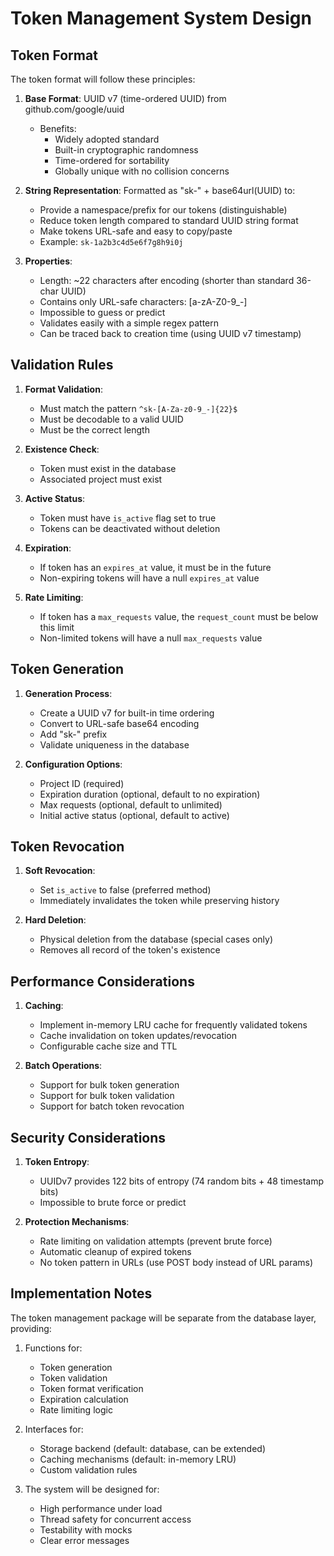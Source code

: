# Token Management System Design

## Token Format

The token format will follow these principles:

1. **Base Format**: UUID v7 (time-ordered UUID) from github.com/google/uuid
   - Benefits: 
     - Widely adopted standard
     - Built-in cryptographic randomness
     - Time-ordered for sortability
     - Globally unique with no collision concerns

2. **String Representation**: Formatted as "sk-" + base64url(UUID) to:
   - Provide a namespace/prefix for our tokens (distinguishable)
   - Reduce token length compared to standard UUID string format
   - Make tokens URL-safe and easy to copy/paste
   - Example: `sk-1a2b3c4d5e6f7g8h9i0j`

3. **Properties**:
   - Length: ~22 characters after encoding (shorter than standard 36-char UUID)
   - Contains only URL-safe characters: [a-zA-Z0-9_-]
   - Impossible to guess or predict
   - Validates easily with a simple regex pattern
   - Can be traced back to creation time (using UUID v7 timestamp)

## Validation Rules

1. **Format Validation**:
   - Must match the pattern `^sk-[A-Za-z0-9_-]{22}$`
   - Must be decodable to a valid UUID
   - Must be the correct length

2. **Existence Check**:
   - Token must exist in the database
   - Associated project must exist

3. **Active Status**:
   - Token must have `is_active` flag set to true
   - Tokens can be deactivated without deletion

4. **Expiration**:
   - If token has an `expires_at` value, it must be in the future
   - Non-expiring tokens will have a null `expires_at` value

5. **Rate Limiting**:
   - If token has a `max_requests` value, the `request_count` must be below this limit
   - Non-limited tokens will have a null `max_requests` value

## Token Generation

1. **Generation Process**:
   - Create a UUID v7 for built-in time ordering
   - Convert to URL-safe base64 encoding
   - Add "sk-" prefix
   - Validate uniqueness in the database

2. **Configuration Options**:
   - Project ID (required)
   - Expiration duration (optional, default to no expiration)
   - Max requests (optional, default to unlimited)
   - Initial active status (optional, default to active)

## Token Revocation

1. **Soft Revocation**:
   - Set `is_active` to false (preferred method)
   - Immediately invalidates the token while preserving history

2. **Hard Deletion**:
   - Physical deletion from the database (special cases only)
   - Removes all record of the token's existence

## Performance Considerations

1. **Caching**:
   - Implement in-memory LRU cache for frequently validated tokens
   - Cache invalidation on token updates/revocation
   - Configurable cache size and TTL

2. **Batch Operations**:
   - Support for bulk token generation
   - Support for bulk token validation
   - Support for batch token revocation

## Security Considerations

1. **Token Entropy**:
   - UUIDv7 provides 122 bits of entropy (74 random bits + 48 timestamp bits)
   - Impossible to brute force or predict

2. **Protection Mechanisms**:
   - Rate limiting on validation attempts (prevent brute force)
   - Automatic cleanup of expired tokens
   - No token pattern in URLs (use POST body instead of URL params)

## Implementation Notes

The token management package will be separate from the database layer, providing:

1. Functions for:
   - Token generation
   - Token validation
   - Token format verification
   - Expiration calculation
   - Rate limiting logic

2. Interfaces for:
   - Storage backend (default: database, can be extended)
   - Caching mechanisms (default: in-memory LRU)
   - Custom validation rules

3. The system will be designed for:
   - High performance under load
   - Thread safety for concurrent access
   - Testability with mocks
   - Clear error messages